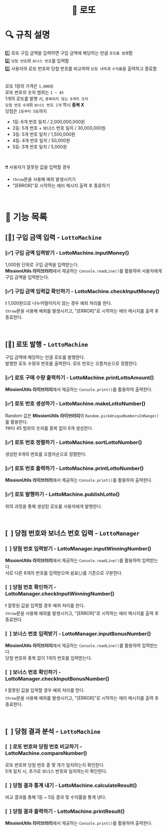 <h1 align="middle">🎰 로또</h1>

# 🔍 규칙 설명

1️⃣ 로또 구입 금액을 입력하면 구입 금액에 해당하는 만큼 `로또를 발행`함  
2️⃣ `당첨 번호`와 `보너스 번호`를 입력함  
3️⃣ 사용자의 로또 번호와 당첨 번호를 비교하여 `당첨 내역`과 `수익률`을 출력하고 종료함  
</br>

로또 1장의 가격은 `1,000원`  
로또 번호의 숫자 범위는 `1 ~ 45`  
1개의 로또를 발행 시, `중복되지 않는 6개의 숫자`    
`당첨 번호 6개`와 `보너스 번호 1개` 역시 __중복 X__    
당첨은 `1등부터 5등`까지  
- 1등: 6개 번호 일치 / 2,000,000,000원  
- 2등: 5개 번호 + 보너스 번호 일치 / 30,000,000원  
- 3등: 5개 번호 일치 / 1,500,000원  
- 4등: 4개 번호 일치 / 50,000원  
- 5등: 3개 번호 일치 / 5,000원  
</br>

❗❗ 사용자가 잘못된 값을 입력할 경우
- `throw`문을 사용해 예외 발생시키기
- "[ERROR]"로 시작하는 에러 메시지 출력 후 종료하기

</br>

# 📝 기능 목록

## [🔵] 구입 금액 입력 - `LottoMachine`
### [✅] 구입 금액 입력받기 - LottoMachine.inputMoney()
1,000원 단위로 구입 금액을 입력받는다.  
**MissionUtils 라이브러리**에서 제공하는 `Console.readLine()`를 활용하여 사용자에게 구입 금액을 입력받는다.  

### [✅] 구입 금액 입력값 확인하기 - LottoMachine.checkInputMoney()   
❗ 1,000원으로 나누어떨어지지 않는 경우 예외 처리를 한다.  
`throw`문을 사용해 예외를 발생시키고, "[ERROR]"로 시작하는 에러 메시지를 출력 후 종료한다.

</br>

## [🔵] 로또 발행 - `LottoMachine`   
구입 금액에 해당하는 만큼 로또를 발행한다.  
발행한 로또 수량과 번호를 출력한다. 로또 번호는 오름차순으로 정렬한다.
### [✅] 로또 구매 수량 출력하기 - LottoMachine.printLottoAmount()  
**MissionUtils 라이브러리**에서 제공하는 `Console.print()`를 활용하여 출력한다.

### [✅] 로또 번호 생성하기 - LottoMachine.makeLottoNumber()  
Random 값은 **MissionUtils 라이브러리**의 `Random.pickUniqueNumbersInRange()`를 활용한다.  
1부터 45 범위의 숫자를 중복 없이 6개 생성한다.

### [✅] 로또 번호 정렬하기 - LottoMachine.sortLottoNumber()
생성된 6개의 번호를 오름차순으로 정렬한다.

### [✅] 로또 번호 출력하기 - LottoMachine.printLottoNumber()
**MissionUtils 라이브러리**에서 제공하는 `Console.print()`를 활용하여 출력한다.

### [✅] 로또 발행하기 - LottoMachine.publishLotto()
위의 과정을 통해 생성된 로또를 사용자에게 발행한다.

</br>

## [&nbsp; ] 당첨 번호와 보너스 번호 입력 - `LottoManager` 
### [&nbsp; ] 당첨 번호 입력받기 - LottoManager.inputWinningNumber()
**MissionUtils 라이브러리**에서 제공하는 `Console.readLine()`를 활용하여 입력받는다.   
서로 다른 6개의 번호를 입력받으며 쉼표(,)를 기준으로 구분한다.

### [&nbsp; ] 당첨 번호 확인하기 - LottoManager.checkInputWinningNumber()   
❗ 잘못된 값을 입력할 경우 예외 처리를 한다.  
`throw`문을 사용해 예외를 발생시키고, "[ERROR]"로 시작하는 에러 메시지를 출력 후 종료한다.

### [&nbsp; ] 보너스 번호 입력받기 - LottoManager.inputBonusNumber()  
**MissionUtils 라이브러리**에서 제공하는 `Console.readLine()`를 활용하여 입력받는다.   
당첨 번호와 중복 없이 1개의 번호를 입력받는다.

### [&nbsp; ] 보너스 번호 확인하기 - LottoManager.checkInputBonusNumber()     
❗ 잘못된 값을 입력할 경우 예외 처리를 한다.  
`throw`문을 사용해 예외를 발생시키고, "[ERROR]"로 시작하는 에러 메시지를 출력 후 종료한다.

</br>

## [&nbsp; ] 당첨 결과 분석 - `LottoMachine`  
### [&nbsp; ] 로또 번호와 당첨 번호 비교하기 - LottoMachine.compareNumber()
로또 번호와 당첨 번호 중 몇 개가 일치하는지 확인한다.   
5개 일치 시, 추가로 보너스 번호와 일치하는지 확인한다.

### [&nbsp; ] 당첨 결과 통계 내기 - LottoMachine.calculateResult()  
비교 결과를 통해 1등 ~ 5등 결과 및 수익률을 통계 낸다.

### [&nbsp; ] 당첨 결과 출력하기 - LottoMachine.printResult()  
**MissionUtils 라이브러리**에서 제공하는 `Console.print()`를 활용하여 출력한다.

</br>
